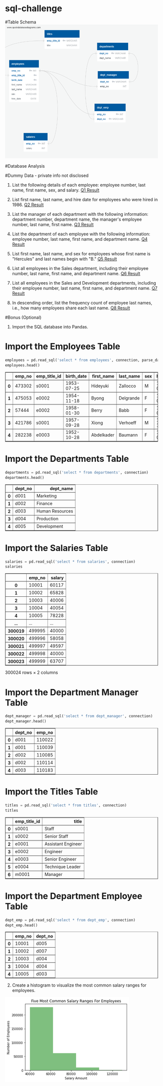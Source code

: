 # sql-challenge


#Table Schema
![Schema](https://github.com/Robert-W2019/sql-challenge/blob/main/Employee%20SQL/QuickDBD-export%20(3).png?raw=true)

#Database Analysis

#Dummy Data - private info not disclosed

1. List the following details of each employee: employee number, last name, first name, sex, and salary.
[Q1 Result](https://raw.githubusercontent.com/Robert-W2019/sql-challenge/main/Employee%20SQL/Outputs/Q1.csv)

2. List first name, last name, and hire date for employees who were hired in 1986.
[Q2 Result](https://github.com/Robert-W2019/sql-challenge/blob/main/Employee%20SQL/Outputs/Q2.csv)

3. List the manager of each department with the following information: department number, department name, the manager's employee number, last name, first name.
[Q3 Result](https://github.com/Robert-W2019/sql-challenge/blob/main/Employee%20SQL/Outputs/Q3.csv)

4. List the department of each employee with the following information: employee number, last name, first name, and department name.
[Q4 Result](https://raw.githubusercontent.com/Robert-W2019/sql-challenge/main/Employee%20SQL/Outputs/Q4.csv)

5. List first name, last name, and sex for employees whose first name is "Hercules" and last names begin with "B."
[Q5 Result](https://github.com/Robert-W2019/sql-challenge/blob/main/Employee%20SQL/Outputs/Q5.csv)

6. List all employees in the Sales department, including their employee number, last name, first name, and department name.
[Q6 Result](https://raw.githubusercontent.com/Robert-W2019/sql-challenge/main/Employee%20SQL/Outputs/Q6.csv)

7. List all employees in the Sales and Development departments, including their employee number, last name, first name, and department name.
[Q7 Result](https://raw.githubusercontent.com/Robert-W2019/sql-challenge/main/Employee%20SQL/Outputs/Q7.csv)

8. In descending order, list the frequency count of employee last names, i.e., how many employees share each last name.
[Q8 Result](https://github.com/Robert-W2019/sql-challenge/blob/main/Employee%20SQL/Outputs/Q8.csv)

#Bonus (Optional)

1. Import the SQL database into Pandas.
# Import the Employees Table


```python
employees = pd.read_sql('select * from employees', connection, parse_dates = ['birth_date', 'hire_date' ])
employees.head()
```




<div>

<table border="1" class="dataframe">
  <thead>
    <tr style="text-align: right;">
      <th></th>
      <th>emp_no</th>
      <th>emp_title_id</th>
      <th>birth_date</th>
      <th>first_name</th>
      <th>last_name</th>
      <th>sex</th>
      <th>hire_date</th>
    </tr>
  </thead>
  <tbody>
    <tr>
      <th>0</th>
      <td>473302</td>
      <td>s0001</td>
      <td>1953-07-25</td>
      <td>Hideyuki</td>
      <td>Zallocco</td>
      <td>M</td>
      <td>1990-04-28</td>
    </tr>
    <tr>
      <th>1</th>
      <td>475053</td>
      <td>e0002</td>
      <td>1954-11-18</td>
      <td>Byong</td>
      <td>Delgrande</td>
      <td>F</td>
      <td>1991-09-07</td>
    </tr>
    <tr>
      <th>2</th>
      <td>57444</td>
      <td>e0002</td>
      <td>1958-01-30</td>
      <td>Berry</td>
      <td>Babb</td>
      <td>F</td>
      <td>1992-03-21</td>
    </tr>
    <tr>
      <th>3</th>
      <td>421786</td>
      <td>s0001</td>
      <td>1957-09-28</td>
      <td>Xiong</td>
      <td>Verhoeff</td>
      <td>M</td>
      <td>1987-11-26</td>
    </tr>
    <tr>
      <th>4</th>
      <td>282238</td>
      <td>e0003</td>
      <td>1952-10-28</td>
      <td>Abdelkader</td>
      <td>Baumann</td>
      <td>F</td>
      <td>1991-01-18</td>
    </tr>
  </tbody>
</table>
</div>



# Import the Departments Table


```python
departments = pd.read_sql('select * from departments', connection)
departments.head()
```




<div>

<table border="1" class="dataframe">
  <thead>
    <tr style="text-align: right;">
      <th></th>
      <th>dept_no</th>
      <th>dept_name</th>
    </tr>
  </thead>
  <tbody>
    <tr>
      <th>0</th>
      <td>d001</td>
      <td>Marketing</td>
    </tr>
    <tr>
      <th>1</th>
      <td>d002</td>
      <td>Finance</td>
    </tr>
    <tr>
      <th>2</th>
      <td>d003</td>
      <td>Human Resources</td>
    </tr>
    <tr>
      <th>3</th>
      <td>d004</td>
      <td>Production</td>
    </tr>
    <tr>
      <th>4</th>
      <td>d005</td>
      <td>Development</td>
    </tr>
  </tbody>
</table>
</div>



# Import the Salaries Table


```python
salaries = pd.read_sql('select * from salaries', connection)
salaries
```




<div>

<table border="1" class="dataframe">
  <thead>
    <tr style="text-align: right;">
      <th></th>
      <th>emp_no</th>
      <th>salary</th>
    </tr>
  </thead>
  <tbody>
    <tr>
      <th>0</th>
      <td>10001</td>
      <td>60117</td>
    </tr>
    <tr>
      <th>1</th>
      <td>10002</td>
      <td>65828</td>
    </tr>
    <tr>
      <th>2</th>
      <td>10003</td>
      <td>40006</td>
    </tr>
    <tr>
      <th>3</th>
      <td>10004</td>
      <td>40054</td>
    </tr>
    <tr>
      <th>4</th>
      <td>10005</td>
      <td>78228</td>
    </tr>
    <tr>
      <th>...</th>
      <td>...</td>
      <td>...</td>
    </tr>
    <tr>
      <th>300019</th>
      <td>499995</td>
      <td>40000</td>
    </tr>
    <tr>
      <th>300020</th>
      <td>499996</td>
      <td>58058</td>
    </tr>
    <tr>
      <th>300021</th>
      <td>499997</td>
      <td>49597</td>
    </tr>
    <tr>
      <th>300022</th>
      <td>499998</td>
      <td>40000</td>
    </tr>
    <tr>
      <th>300023</th>
      <td>499999</td>
      <td>63707</td>
    </tr>
  </tbody>
</table>
<p>300024 rows × 2 columns</p>
</div>



# Import the Department Manager Table


```python
dept_manager = pd.read_sql('select * from dept_manager', connection)
dept_manager.head()
```




<div>

<table border="1" class="dataframe">
  <thead>
    <tr style="text-align: right;">
      <th></th>
      <th>dept_no</th>
      <th>emp_no</th>
    </tr>
  </thead>
  <tbody>
    <tr>
      <th>0</th>
      <td>d001</td>
      <td>110022</td>
    </tr>
    <tr>
      <th>1</th>
      <td>d001</td>
      <td>110039</td>
    </tr>
    <tr>
      <th>2</th>
      <td>d002</td>
      <td>110085</td>
    </tr>
    <tr>
      <th>3</th>
      <td>d002</td>
      <td>110114</td>
    </tr>
    <tr>
      <th>4</th>
      <td>d003</td>
      <td>110183</td>
    </tr>
  </tbody>
</table>
</div>



# Import the Titles Table


```python
titles = pd.read_sql('select * from titles', connection)
titles
```




<div>

<table border="1" class="dataframe">
  <thead>
    <tr style="text-align: right;">
      <th></th>
      <th>emp_title_id</th>
      <th>title</th>
    </tr>
  </thead>
  <tbody>
    <tr>
      <th>0</th>
      <td>s0001</td>
      <td>Staff</td>
    </tr>
    <tr>
      <th>1</th>
      <td>s0002</td>
      <td>Senior Staff</td>
    </tr>
    <tr>
      <th>2</th>
      <td>e0001</td>
      <td>Assistant Engineer</td>
    </tr>
    <tr>
      <th>3</th>
      <td>e0002</td>
      <td>Engineer</td>
    </tr>
    <tr>
      <th>4</th>
      <td>e0003</td>
      <td>Senior Engineer</td>
    </tr>
    <tr>
      <th>5</th>
      <td>e0004</td>
      <td>Technique Leader</td>
    </tr>
    <tr>
      <th>6</th>
      <td>m0001</td>
      <td>Manager</td>
    </tr>
  </tbody>
</table>
</div>



# Import the Department Employee Table


```python
dept_emp = pd.read_sql('select * from dept_emp', connection)
dept_emp.head()
```




<div>
<table border="1" class="dataframe">
  <thead>
    <tr style="text-align: right;">
      <th></th>
      <th>emp_no</th>
      <th>dept_no</th>
    </tr>
  </thead>
  <tbody>
    <tr>
      <th>0</th>
      <td>10001</td>
      <td>d005</td>
    </tr>
    <tr>
      <th>1</th>
      <td>10002</td>
      <td>d007</td>
    </tr>
    <tr>
      <th>2</th>
      <td>10003</td>
      <td>d004</td>
    </tr>
    <tr>
      <th>3</th>
      <td>10004</td>
      <td>d004</td>
    </tr>
    <tr>
      <th>4</th>
      <td>10005</td>
      <td>d003</td>
    </tr>
  </tbody>
</table>
</div>

2. Create a histogram to visualize the most common salary ranges for employees.

![Histogram](https://github.com/Robert-W2019/sql-challenge/blob/main/Employee%20SQL/Outputs/output_17_0.png?raw=true)


